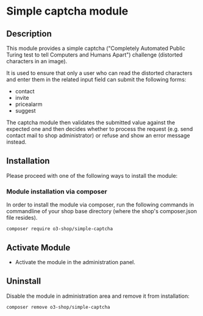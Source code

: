 # Simple captcha module

## Description

This module provides a simple captcha ("Completely Automated Public Turing test to tell Computers and Humans Apart")
challenge (distorted characters in an image).

It is used to ensure that only a user who can read the distorted characters and enter them in the related input field
can submit the following forms:
 - contact
 - invite
 - pricealarm
 - suggest

The captcha module then validates the submitted value against the expected one and then decides whether to process the
request (e.g. send contact mail to shop administrator) or refuse and show an error message instead.

## Installation

Please proceed with one of the following ways to install the module:

### Module installation via composer

In order to install the module via composer, run the following commands in commandline of your shop base directory 
(where the shop's composer.json file resides).

```
composer require o3-shop/simple-captcha
```

## Activate Module

- Activate the module in the administration panel.

## Uninstall

Disable the module in administration area and remove it from installation:

```
composer remove o3-shop/simple-captcha
```
